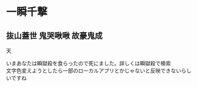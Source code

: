 # 一瞬千撃
## 抜山蓋世 鬼哭啾啾 故豪鬼成

天

いまあなたは瞬獄殺を食らったので死にました。詳しくは瞬獄殺で検索  
文字色変えようとしたら一部のローカルアプリとかじゃないと反映できないらしいですね
